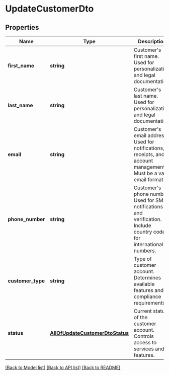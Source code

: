 # UpdateCustomerDto

## Properties
Name | Type | Description | Notes
------------ | ------------- | ------------- | -------------
**first_name** | **string** | Customer&#x27;s first name. Used for personalization and legal documentation. | [optional] 
**last_name** | **string** | Customer&#x27;s last name. Used for personalization and legal documentation. | [optional] 
**email** | **string** | Customer&#x27;s email address. Used for notifications, receipts, and account management. Must be a valid email format. | [optional] 
**phone_number** | **string** | Customer&#x27;s phone number. Used for SMS notifications and verification. Include country code for international numbers. | [optional] 
**customer_type** | **string** | Type of customer account. Determines available features and compliance requirements. | [optional] [default to 'Individual']
**status** | [**AllOfUpdateCustomerDtoStatus**](AllOfUpdateCustomerDtoStatus.md) | Current status of the customer account. Controls access to services and features. | [optional] 

[[Back to Model list]](../../README.md#documentation-for-models) [[Back to API list]](../../README.md#documentation-for-api-endpoints) [[Back to README]](../../README.md)

